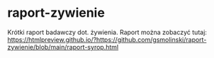 # raport-zywienie
Krótki raport badawczy dot. żywienia. Raport można zobaczyć tutaj:
https://htmlpreview.github.io/?https://github.com/gsmolinski/raport-zywienie/blob/main/raport-syrop.html
